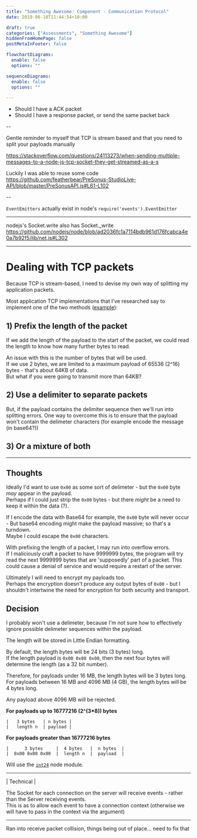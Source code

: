 ```yaml
---
title: "Something Awesome: Component - Communication Protocol"
date: 2019-06-18T11:44:54+10:00

draft: true
categories: ["Assessments", "Something Awesome"]
hiddenFromHomePage: false
postMetaInFooter: false

flowchartDiagrams:
  enable: false
  options: ""

sequenceDiagrams: 
  enable: false
  options: ""

---
```


* Should I have a ACK packet
* Should I have a response packet, or send the same packet back

--


Gentle reminder to myself that TCP is stream based and that you need to split your payloads manually

https://stackoverflow.com/questions/24113273/when-sending-multiple-messages-to-a-node-js-tcp-socket-they-get-streamed-as-a-s


Luckily I was able to reuse some code 
https://github.com/featherbear/PreSonus-StudioLive-API/blob/master/PreSonusAPI.js#L61-L102

--

`EventEmitters` actually exist in node's `require('events').EventEmitter`

--- 

nodejs's Socket.write also has Socket._write
https://github.com/nodejs/node/blob/ad2036fc1a7114bdb961d176fcabca4e0a7b92f5/lib/net.js#L302

---


# Dealing with TCP packets

Because TCP is stream-based, I need to devise my own way of splitting my application packets.  

Most application TCP implementations that I've researched say to implement one of the two methods ([example](https://medium.com/@nikolaystoykov/build-custom-protocol-on-top-of-tcp-with-node-js-part-1-fda507d5a262)):

## 1) Prefix the length of the packet  

If we add the length of the payload to the start of the packet, we could read the length to know how many further bytes to read.

An issue with this is the number of bytes that will be used.  
If we use 2 bytes, we are limited to a maximum payload of 65536 (2^16) bytes - that's about 64KB of data.  
But what if you were going to transmit more than 64KB?

## 2) Use a delimiter to separate packets

But, if the payload contains the delimiter sequence then we'll run into splitting errors. One way to overcome this is to ensure that the payload won't contain the delimeter characters (for example encode the message (in base64?))

## 3) Or a mixture of both

---

## Thoughts

Ideally I'd want to use `0x00` as some sort of delimeter - but the `0x00` byte _may_ appear in the payload.  
Perhaps if I could just strip the `0x00` bytes - but there _might_ be a need to keep it within the data (?).  

If I encode the data with Base64 for example, the `0x00` byte will never occur - But base64 encoding might make the payload massive; so that's a turndown.  
Maybe I could escape the `0x00` characters.

With prefixing the length of a packet, I may run into overflow errors.  
If I maliciously craft a packet to have 9999999 bytes, the program will try read the next 9999999 bytes that are 'supposedly' part of a packet. 
This could cause a denial of service and would require a restart of the server.

Ultimately I will need to encrypt my payloads too.  
Perhaps the encryption doesn't produce any output bytes of `0x00` - but I shouldn't intertwine the need for encryption for both security and transport.


## Decision 

I probably won't use a delimeter, because I'm not sure how to effectively ignore possible delimeter sequences within the payload.  

The length will be stored in Little Endian formatting.  

By default, the length bytes will be 24 bits (3 bytes) long.  
If the length payload is `0x00 0x00 0x00`, then the next four bytes will determine the length (as a 32 bit number).

Therefore, for payloads under 16 MB, the length bytes will be 3 bytes long.  
For payloads between 16 MB and 4096 MB (4 GB), the length bytes will be 4 bytes long.

Any payload above 4096 MB will be rejected.

**For payloads up to 16777216 (2^(3*8)) bytes**  

```
|   3 bytes   | n bytes |
|   length n  | payload |
```

**For payloads greater than 16777216 bytes**  
```
|      3 bytes     |  4 bytes   |  n bytes  |
|  0x00 0x00 0x00  |  length n  |  payload  |
```

Will use the [`int24`](https://github.com/matanamir/int24) node module.

----

| Technical |


The Socket for each connection on the server will receive events - rather than the Server receiving events.  
This is as to allow each event to have a connection context (otherwise we will have to pass in the context via the argument)


---

Ran into receive packet collision, things being out of place... need to fix that